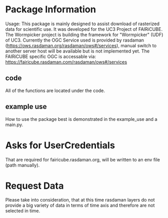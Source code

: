 
# Package Information

Usage: This package is mainly designed to assist download of rasterized data for scientific use. It was developed for the UC3 Project of FAIRiCUBE. The Wormpicker project is building the framework for  "Wormpicker" (UDF) of UC3.
Currently the OGC Service used is provided by rasdaman (https://ows.rasdaman.org/rasdaman/ows#/services), manual switch to another server host will be available but is not implemented yet. The FAIRiCUBE specific OGC is accessable via: https://fairicube.rasdaman.com/rasdaman/ows#/services 

## code 
All of the functions are located under the code.

## example use
How to use the package best is demonstrated in the example_use and a main.py.

# Asks for UserCredentials 
That are required for fairicube.rasdaman.org, will be written to an env file (path manually).

# Request Data
Please take into consideration, that at this time rasdaman layers do not provide a big variety of data in terms of time axis and therefore are not selected in time.
